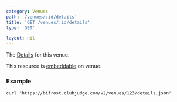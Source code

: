 ```yaml
---
category: Venues
path: '/venues/:id/details'
title: 'GET /venues/:id/details'
type: 'GET'

layout: nil
---
```


The [Details](#/venue-details-model) for this venue.

This resource is [embeddable](#/resource-embedding) on venue.

### Example

```
curl "https://bifrost.clubjudge.com/v2/venues/123/details.json"
```
